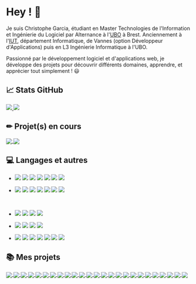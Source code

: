 # Hey ! 👋

Je suis Christophe Garcia, étudiant en Master Technologies de l'Information et Ingénierie du Logiciel par Alternance à l'[UBO](https://www.univ-brest.fr/departement-informatique/) à Brest. Anciennement à l'[IUT](https://www.iutvannes.fr/), département Informatique, de Vannes (option Développeur d'Applications) puis en L3 Ingénierie Informatique à l'UBO.

Passionné par le développement logiciel et d'applications web, je développe des projets pour découvrir différents domaines, apprendre, et apprécier tout simplement ! 😃


## 📈 Stats GitHub

<a href="https://github-readme-stats.vercel.app/api?username=Garcia-Christophe&show_icons=true&theme=vue-dark">
  <img align="bottom" src="https://github-readme-stats.vercel.app/api?username=Garcia-Christophe&show_icons=true&theme=vue-dark" />
</a>

<a href="https://github-readme-stats.vercel.app/api/top-langs/?username=Garcia-Christophe&layout=compact&theme=vue-dark">
  <img align="bottom" src="https://github-readme-stats.vercel.app/api/top-langs/?username=Garcia-Christophe&layout=compact&theme=vue-dark" />
</a>

## ✏ Projet(s) en cours

<a href="https://github.com/Garcia-Christophe/Eveil-du-Pirate">
  <img align="center" src="https://github-readme-stats.vercel.app/api/pin/?username=Garcia-Christophe&repo=Eveil-du-Pirate&theme=vue-dark" />
</a>

<a href="https://github.com/Garcia-Christophe/FitMarket">
  <img align="center" src="https://github-readme-stats.vercel.app/api/pin/?username=Garcia-Christophe&repo=FitMarket&theme=vue-dark" />
</a>

## 💻 Langages et autres

- ![](https://img.shields.io/badge/Code-JavaScript-informational?style=flat&logo=JavaScript&logoColor=white&color=2bbc8a)
![](https://img.shields.io/badge/Code-Java-informational?style=flat&logo=Java&logoColor=white&color=2bbc8a)
![](https://img.shields.io/badge/Code-HTML-informational?style=flat&logo=html5&logoColor=white&color=2bbc8a)
![](https://img.shields.io/badge/Code-CSS-informational?style=flat&logo=css3&logoColor=white&color=2bbc8a)
![](https://img.shields.io/badge/Code-PHP-informational?style=flat&logo=PHP&logoColor=white&color=2bbc8a)
![](https://img.shields.io/badge/Code-C-informational?style=flat&logo=c&logoColor=white&color=2bbc8a)
![](https://img.shields.io/badge/Code-MySQL-informational?style=flat&logo=MySQL&logoColor=white&color=2bbc8a)

- ![](https://img.shields.io/badge/Librairie-React-informational?style=flat&logo=react&logoColor=white&color=2bbc8a)
![](https://img.shields.io/badge/Framework-ReactNative-informational?style=flat&logo=react&logoColor=white&color=2bbc8a)
![](https://img.shields.io/badge/Framework-VueJS-informational?style=flat&logo=vue.js&logoColor=white&color=2bbc8a)
![](https://img.shields.io/badge/Framework-Spring-informational?style=flat&logo=spring&logoColor=white&color=2bbc8a)
![](https://img.shields.io/badge/Framework-Bootstrap-informational?style=flat&logo=Bootstrap&logoColor=white&color=2bbc8a)
![](https://img.shields.io/badge/Framework-Angular-informational?style=flat&logo=angular&logoColor=white&color=2bbc8a)
![](https://img.shields.io/badge/CMS-WordPress-informational?style=flat&logo=WordPress&logoColor=white&color=2bbc8a)

<br />
 
- ![](https://img.shields.io/badge/Test-Jest-informational?style=flat&logoColor=white&color=2bbc8a)
![](https://img.shields.io/badge/Test-JUnit-informational?style=flat&logoColor=white&color=2bbc8a)
![](https://img.shields.io/badge/Test-Katalon-informational?style=flat&logoColor=white&color=2bbc8a)
![](https://img.shields.io/badge/Test-Selenium-informational?style=flat&logoColor=white&color=2bbc8a)

- ![](https://img.shields.io/badge/Environnement-VisualStudioCode-informational?style=flat&logoColor=white&color=2bbc8a)
![](https://img.shields.io/badge/Environnement-Eclipse-informational?style=flat&logoColor=white&color=2bbc8a)
![](https://img.shields.io/badge/Environnement-AndroidStudio-informational?style=flat&logoColor=white&color=2bbc8a)
![](https://img.shields.io/badge/Environnement-IntelliJIDEA-informational?style=flat&logoColor=white&color=2bbc8a)

- ![](https://img.shields.io/badge/Outil-Git-informational?style=flat&logoColor=white&color=2bbc8a)
![](https://img.shields.io/badge/Outil-Méthode%20Agile%20Scrum-informational?style=flat&logoColor=white&color=2bbc8a)
![](https://img.shields.io/badge/Outil-GitHub-informational?style=flat&logoColor=white&color=2bbc8a)
![](https://img.shields.io/badge/Outil-GitLab-informational?style=flat&logoColor=white&color=2bbc8a)
![](https://img.shields.io/badge/Outil-Gantt-informational?style=flat&logoColor=white&color=2bbc8a)
![](https://img.shields.io/badge/Outil-Suite%20Office-informational?style=flat&logoColor=white&color=2bbc8a)
![](https://img.shields.io/badge/Outil-Suite%20Google-informational?style=flat&logoColor=white&color=2bbc8a)

## 📚 Mes projets

<a href="https://github.com/Garcia-Christophe/FitMarket">
  <img align="center" src="https://gitlab.com/uploads/-/system/project/avatar/53807018/FitMarket.png?width=64" />
</a>
<a href="https://github.com/Garcia-Christophe/Minispec">
  <img align="center" src="https://gitlab.com/uploads/-/system/project/avatar/53196134/Minispec.png?width=64" />
</a>
<a href="https://github.com/Garcia-Christophe/Eveil-du-Pirate">
  <img align="center" src="https://gitlab.com/uploads/-/system/project/avatar/51349793/Protegodot.png?width=64" />
</a>
<a href="https://github.com/Garcia-Christophe/Protegodot">
  <img align="center" src="https://gitlab.com/uploads/-/system/project/avatar/51349793/Protegodot.png?width=64" />
</a>
<a href="https://github.com/Garcia-Christophe/Satellites-Balises">
  <img align="center" src="https://gitlab.com/uploads/-/system/project/avatar/50745647/Satellites-Balises.png?width=64" />
</a>
<a href="https://github.com/Garcia-Christophe/WeatherApp">
  <img align="center" src="https://gitlab.com/uploads/-/system/project/avatar/50596910/WeatherApp.png?width=64" />
</a>
<a href="https://github.com/Garcia-Christophe/VueJS-Decouverte">
  <img align="center" src="https://gitlab.com/uploads/-/system/project/avatar/46966717/VueJS-Decouverte.png?width=64" />
</a>
<a href="https://github.com/Garcia-Christophe/TourGo">
  <img align="center" src="https://gitlab.com/uploads/-/system/project/avatar/44074980/TourGo.png?width=64" />
</a>
<a href="https://github.com/Garcia-Christophe/Accar-Areno">
  <img align="center" src="https://gitlab.com/uploads/-/system/project/avatar/43278724/AccarAreno.png?width=64" />
</a>
<a href="https://github.com/Garcia-Christophe/Find-A-Movie">
  <img align="center" src="https://gitlab.com/uploads/-/system/project/avatar/42801882/logo.png?width=64" />
</a>
<a href="https://github.com/Garcia-Christophe/FTP-Client-Serveur">
  <img align="center" src="https://gitlab.com/uploads/-/system/project/avatar/34181107/MyFTP2.png?width=64" />
</a>
<a href="https://github.com/Garcia-Christophe/Conception-application">
  <img align="center" src="https://gitlab.com/uploads/-/system/project/avatar/32700928/logo.png?width=64" />
</a>
<a href="https://github.com/Garcia-Christophe/Follow">
  <img align="center" src="https://gitlab.com/uploads/-/system/project/avatar/31127659/logo.png?width=64" />
</a>
<a href="https://github.com/Garcia-Christophe/Borne-Recharge">
  <img align="center" src="https://gitlab.com/uploads/-/system/project/avatar/31835542/logoRond.png?width=64" />
</a>
<a href="https://github.com/Garcia-Christophe/Universites">
  <img align="center" src="https://gitlab.com/uploads/-/system/project/avatar/30706453/logo.png?width=64" />
</a>
<a href="https://github.com/Garcia-Christophe/MesStocks">
  <img align="center" src="https://gitlab.com/uploads/-/system/project/avatar/25979562/logo.png?width=64" />
</a>
<a href="https://github.com/Garcia-Christophe/Chat-Botte">
  <img align="center" src="https://gitlab.com/uploads/-/system/project/avatar/27577096/Chat-Botte.png?width=64" />
</a>
<a href="https://github.com/Garcia-Christophe/NavalBattle">
  <img align="center" src="https://gitlab.com/uploads/-/system/project/avatar/26005963/logo.png?width=64" />
</a>
<a href="https://github.com/Garcia-Christophe/TodoListe">
  <img align="center" src="https://gitlab.com/uploads/-/system/project/avatar/26006313/logo.png?width=64" />
</a>
<a href="https://github.com/Garcia-Christophe/TicTacToe">
  <img align="center" src="https://gitlab.com/uploads/-/system/project/avatar/26004928/logo.png?width=64" />
</a>
<a href="https://github.com/Garcia-Christophe/WereWolf">
  <img align="center" src="https://gitlab.com/uploads/-/system/project/avatar/26005788/logo.png?width=64" />
</a>
<a href="https://github.com/Garcia-Christophe/ZenGame">
  <img align="center" src="https://gitlab.com/uploads/-/system/project/avatar/26005528/logo.png?width=64" />
</a>
<a href="https://github.com/Garcia-Christophe/SeaBattle">
  <img align="center" src="https://gitlab.com/uploads/-/system/project/avatar/26005201/logo.png?width=64" />
</a>
<a href="https://github.com/Garcia-Christophe/Snake">
  <img align="center" src="https://gitlab.com/uploads/-/system/project/avatar/26003921/snakeIcon.png?width=64" />
</a>
<a href="https://github.com/Garcia-Christophe/Echecs">
  <img align="center" src="https://gitlab.com/uploads/-/system/project/avatar/26002630/icon.png?width=64" />
</a>
